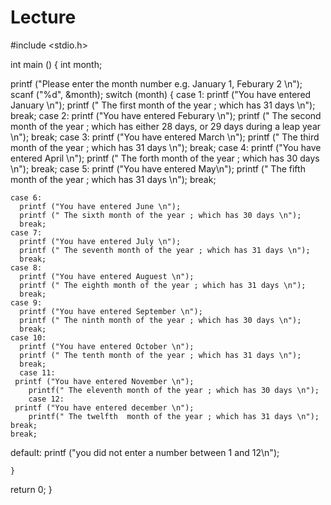 # Lecture

#include <stdio.h>

int
main ()
{
  int month;

  printf ("Please enter the month number e.g. January 1, Feburary 2  \n");
  scanf ("%d", &month);
  switch (month)
    {
    case 1:
      printf ("You have entered January \n");
      printf (" The first month of the year ; which has 31 days \n");
      break;
    case 2:
      printf ("You have entered Feburary \n");
      printf (" The second month of the year ; which has either 28 days, or 29 days during a leap year  \n");
      break;
    case 3:
      printf ("You have entered March  \n");
      printf (" The third month of the year ; which has 31 days \n");
      break;
    case 4:
      printf ("You have entered April \n");
      printf (" The forth month of the year ; which has 30 days  \n");
      break;
    case 5:
      printf ("You have entered May\n");
      printf (" The fifth month of the year ; which has 31 days \n");
      break;
   
    case 6:
      printf ("You have entered June \n");
      printf (" The sixth month of the year ; which has 30 days \n");
      break;
    case 7:
      printf ("You have entered July \n");
      printf (" The seventh month of the year ; which has 31 days \n");
      break;
    case 8:
      printf ("You have entered Auguest \n");
      printf (" The eighth month of the year ; which has 31 days \n");
      break;
    case 9:
      printf ("You have entered September \n");
      printf (" The ninth month of the year ; which has 30 days \n");
      break;
    case 10:
      printf ("You have entered October \n");
      printf (" The tenth month of the year ; which has 31 days \n");
      break;
      case 11: 
     printf ("You have entered November \n");
        printf(" The eleventh month of the year ; which has 30 days \n");
        case 12: 
     printf ("You have entered december \n");
        printf(" The twelfth  month of the year ; which has 31 days \n");
    break;
    break;
 default:
      printf ("you did not enter a number between 1 and 12\n");

    }
  return 0;
}
